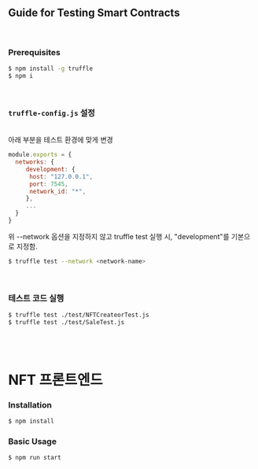 ## Guide for Testing Smart Contracts

<br/>

### Prerequisites

```bash
$ npm install -g truffle
$ npm i
```

<br/>

### `truffle-config.js` 설정

<br/>
아래 부분을 테스트 환경에 맞게 변경

```js
module.exports = {
  networks: {
     development: {
      host: "127.0.0.1",
      port: 7545,
      network_id: "*",
     },
     ...
  }
}
```

위 --network 옵션을 지정하지 않고 truffle test 실행 시, "development"를 기본으로 지정함.

```bash
$ truffle test --network <network-name>
```

<br/>

### 테스트 코드 실행

```bash
$ truffle test ./test/NFTCreateorTest.js
$ truffle test ./test/SaleTest.js
```

<br/>
<br/>

# NFT 프론트엔드

### Installation

```bash
$ npm install

```

### Basic Usage

```bash
$ npm run start
```
